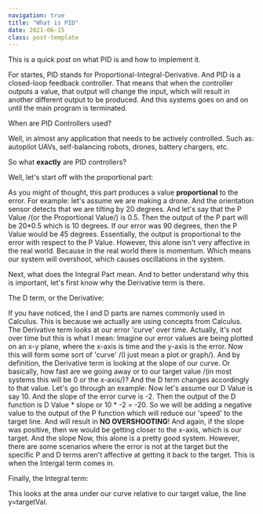 ```yaml
---
navigation: true
title: "What is PID"
date: 2021-06-15
class: post-template
---
```


This is a quick post on what PID is and how to implement it.

For startes, PID stands for Proportional-Integral-Derivative. And PID is a closed-loop feedback controller. That means that when the controller outputs a value, that output will change the input, which will result in another different output to be produced. And this systems goes on and on until the main program is terminated. 

When are PID Controllers used?

Well, in almost any application that needs to be actively controlled. Such as: autopilot UAVs, self-balancing robots, drones, battery chargers, etc.

So what **exactly** are PID controllers?

Well, let's start off with the proportional part:

As you might of thought, this part produces a value **proportional** to the error. For example: let's assume we are making a drone. And the orientation sensor detects that we are tilting by 20 degrees. And let's say that the P Value /(or the Proportional Value/) is 0.5. Then the output of the P part will be 20*0.5 which is 10 degrees. If our error was 90 degrees, then the P Value would be 45 degrees. Essentially, the output is proportional to the error with respect to the P Value. However, this alone isn't very affective in the real world. Because in the real world there is momentum. Which means our system will overshoot, which causes oscillations in the system. 

Next, what does the Integral Part mean. And to better understand why this is important, let's first know why the Derivative term is there.

The D term, or the Derivative:

If you have noticed, the I and D parts are names commonly used in Calculus. This is because we actually are using concepts from Calculus. The Derivative term looks at our error 'curve' over time. Actually, it's not over time but this is what I mean: Imagine our error values are being plotted on an x-y plane, where the x-axis is time and the y-axis is the error. Now this will form some sort of 'curve' /(I just mean a plot or graph/). And by definition, the Derivative term is looking at the slope of our curve. Or basically, how fast are we going away or to our target value /(in most systems this will be 0 or the x-axis/)? And the D term changes accordingly to that value. Let's go through an example: Now let's assume our D Value is say 10. And the slope of the error curve is -2. Then the output of the D function is D Value * slope or 10 * -2 = -20. So we will be adding a negative value to the output of the P function which will reduce our 'speed' to the target line. And will result in **NO OVERSHOOTING**! And again, if the slope was positive, then we would be getting closer to the x-axis, which is our target. And the slope  Now, this alone is a pretty good system. However, there are some scenarios where the error is not at the target but the specific P and D terms aren't affective at getting it back to the target. This is when the Intergal term comes in.

Finally, the Integral term:

This looks at the area under our curve relative to our target value, the line y=targetVal. 


